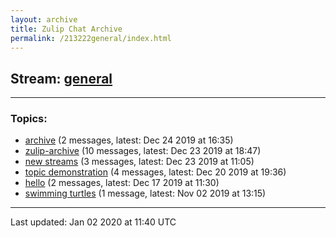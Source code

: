 ```yaml
---
layout: archive
title: Zulip Chat Archive
permalink: /213222general/index.html
---
```


## Stream: [general](http://vishnuks.com/zulip-archive-action-test-2/213222general/index.html)
---

### Topics:

* [archive](17827archive.html) (2 messages, latest: Dec 24 2019 at 16:35)
* [zulip-archive](87108zuliparchive.html) (10 messages, latest: Dec 23 2019 at 18:47)
* [new streams](74282newstreams.html) (3 messages, latest: Dec 23 2019 at 11:05)
* [topic demonstration](51687topicdemonstration.html) (4 messages, latest: Dec 20 2019 at 19:36)
* [hello](47413hello.html) (2 messages, latest: Dec 17 2019 at 11:30)
* [swimming turtles](48863swimmingturtles.html) (1 message, latest: Nov 02 2019 at 13:15)

<hr><p>Last updated: Jan 02 2020 at 11:40 UTC</p>